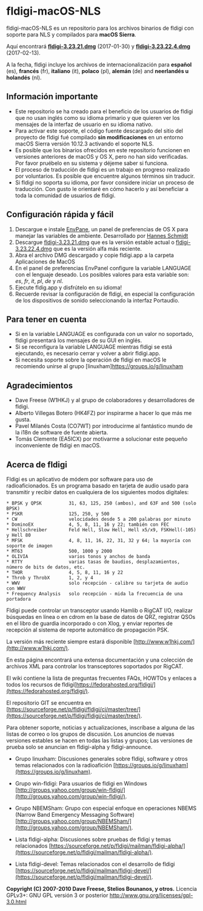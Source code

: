 # fldigi-macOS-NLS

fldigi-macOS-NLS es un repositorio para los archivos binarios de fldigi con soporte para NLS y compilados para **macOS Sierra**.

Aquí encontrará **[fldigi-3.23.21.dmg](https://github.com/HK4QWC/fldigi-macOS-NLS/blob/master/fldigi-3.23.21.dmg)** (2017-01-30) y **[fldigi-3.23.22.4.dmg](https://github.com/HK4QWC/fldigi-macOS-NLS/blob/master/fldigi-3.23.22.4.dmg)** (2017-02-13).

A la fecha, fldigi incluye los archivos de internacionalización para **español** (es), **francés** (fr), **italiano** (it), **polaco** (pl), **alemán** (de) and **neerlandés u holandés** (nl).

## Información importante

* Este repositorio se ha creado para el beneficio de los usuarios de fldigi que no usan inglés como su idioma primario y que quieren ver los mensajes de la interfaz de usuario en su idioma nativo.
* Para activar este soporte, el código fuente descargado del sitio del proyecto de fldigi fué compilado **sin modificaciones** en un entorno macOS Sierra versión 10.12.3 activando el soporte NLS.
* Es posible que los binarios ofrecidos en este repositorio funcionen en versiones anteriores de macOS y OS X, pero no han sido verificadas. Por favor pruébelo en su sistema y déjeme saber si funciona.
* El proceso de traducción de fldigi es un trabajo en progreso realizado por voluntarios. Es posible que encuentre algunos términos sin traducir. 
* Si fldigi no soporta su idioma, por favor considere iniciar un proceso de traducción. Con gusto le orientaré en cómo hacerlo y así beneficiar a toda la comunidad de usuarios de fldigi.

## Configuración rápida y fácil

1. Descargue e instale [EnvPane](https://github.com/hschmidt/EnvPane), un panel de preferencias de OS X para manejar las variables de ambiente. Desarrollado por [Hannes Schmidt](https://diaryproducts.net/)
2. Descargue [fldigi-3.23.21.dmg](https://github.com/HK4QWC/fldigi-macOS-NLS/blob/master/fldigi-3.23.21.dmg) que es la versión estable actual o [fldigi-3.23.22.4.dmg](https://github.com/HK4QWC/fldigi-macOS-NLS/blob/master/fldigi-3.23.22.4.dmg) que es la versión alfa más reciente.
3. Abra el archivo DMG descargado y copie fldigi.app a la carpeta Aplicaciones de MacOS 
4. En el panel de preferencias EnvPanel configure la variable LANGUAGE con el lenguaje deseado. Los posibles valores para esta variable son: _es_, _fr_, _it_, _pl_, _de_ y _nl_.
5. Ejecute fldig.app y disfrútelo en su idioma!
6. Recuerde revisar la configuración de fldigi, en especial la configuración de los dispositivos de sonido seleccionando la interfaz Portaudio.

## Para tener en cuenta

* Si en la variable LANGUAGE es configurada con un valor no soportado, fldigi presentará los mensajes de su GUI en inglés.
* Si se reconfigura la variable LANGUAGE mientras fldigi se está ejecutando, es necesario cerrar y volver a abrir fldigi.app.
* Si necesita soporte sobre la operación de fldigi en macOS le recomiendo unirse al grupo [linuxham]https://groups.io/g/linuxham

## Agradecimientos

* Dave Freese (W1HKJ) y al grupo de colaboradores y desarrolladores de fldigi.
* Alberto Villegas Botero (HK4FZ) por inspirarme a hacer lo que más me gusta. 
* Pavel Milanés Costa (CO7WT) por introducirme al fantástico mundo de la i18n de software de fuente abierta.
* Tomás Clemente (EA5ICX) por motivarme a solucionar este pequeño inconveniente de fldigi en macOS.

## Acerca de fldigi

Fldigi es un aplicativo de módem por software para uso de radioaficionados. Es un programa basado en tarjeta de audio usado para transmitir y recibir datos en cualquiera de los siguientes modos digitales:

```
* BPSK y QPSK          31, 63, 125, 250 (ambos), and 63F and 500 (solo BPSK)
* PSKR                 125, 250, y 500
* CW                   velocidades desde 5 a 200 palabras por minuto
* DominoEX             4, 5, 8, 11, 16 y 22; también con FEC
* Hellschreiber        Feld Hell, Slow Hell, Hell x5/x9, FSKHell(-105) y Hell 80
* MFSK                 4, 8, 11, 16, 22, 31, 32 y 64; la mayoría con soporte de imagen
* MT63                 500, 1000 y 2000
* OLIVIA               varios tonos y anchos de banda
* RTTY                 varias tasas de baudios, desplazamientos, número de bits de datos, etc.
* THOR                 4, 5, 8, 11, 16 y 22
* Throb y ThrobX       1, 2, y 4
* WWV                  solo recepción - calibre su tarjeta de audio con WWV
* Frequency Analysis   solo recepción - mida la frecuencia de una portadora
```

Fldigi puede controlar un transceptor usando Hamlib o RigCAT I/O, realizar búsquedas en línea o en cdrom en la base de datos de QRZ, registrar QSOs en el libro de guardia incorporado o con Xlog, y enviar reportes de recepción al sistema de reporte automático de propagación PSK.

La versión más reciente siempre estará disponible [http://www.w1hkj.com/](http://www.w1hkj.com/).

En esta página encontrará una extensa documentación y una colección de archivos XML para controlar los transceptores soportados por RigCAT.

El wiki contiene la lista de preguntas frecuentes FAQs, HOWTOs y enlaces a todos los recursos de fldigi[https://fedorahosted.org/fldigi/](https://fedorahosted.org/fldigi/).

El repositorio GIT se encuentra en [https://sourceforge.net/p/fldigi/fldigi/ci/master/tree/](https://sourceforge.net/p/fldigi/fldigi/ci/master/tree/).

Para obtener soporte, noticias y actualizaciones, inscríbase a alguna de las listas de correo o los grupos de discusión. Los anuncios de nuevas versiones estables se hacen en todas las listas y grupos; Las versiones de prueba solo se  anuncian en fldigi-alpha y fldigi-announce.

* Grupo linuxham: Discusiones generales sobre fldigi, software y otros temas relacionados con la radioafición [https://groups.io/g/linuxham](https://groups.io/g/linuxham).

* Grupo win-fldigi: Para usuarios de fldigi en Windows [http://groups.yahoo.com/group/win-fldigi/](http://groups.yahoo.com/group/win-fldigi/).

* Grupo NBEMSham: Grupo con especial enfoque en operaciones NBEMS (Narrow Band Emergency Messaging Software) [http://groups.yahoo.com/group/NBEMSham/](http://groups.yahoo.com/group/NBEMSham/). 

* Lista fldigi-alpha: Discusiones sobre pruebas de fldigi y temas relacionados [https://sourceforge.net/p/fldigi/mailman/fldigi-alpha/](https://sourceforge.net/p/fldigi/mailman/fldigi-alpha/).
    
* Lista fldigi-devel: Temas relacionados con el desarrollo de fldigi [https://sourceforge.net/p/fldigi/mailman/fldigi-devel/](https://sourceforge.net/p/fldigi/mailman/fldigi-devel/).
     
**Copyright (C) 2007-2010 Dave Freese, Stelios Bounanos, y otros.** Licencia GPLv3+: GNU GPL versión 3 or posterior http://www.gnu.org/licenses/gpl-3.0.html
